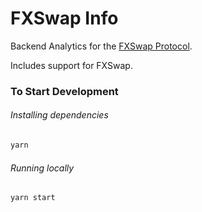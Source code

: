 # FXSwap Info

Backend Analytics for the [FXSwap Protocol](https://fx-swap.io/).

Includes support for FXSwap.

### To Start Development

###### Installing dependencies

```bash
yarn
```

###### Running locally

```bash
yarn start
```
